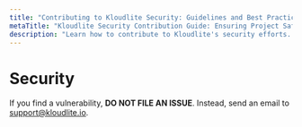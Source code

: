 ```yaml
---
title: "Contributing to Kloudlite Security: Guidelines and Best Practices"
metaTitle: "Kloudlite Security Contribution Guide: Ensuring Project Safety"
description: "Learn how to contribute to Kloudlite's security efforts. This guide outlines the best practices, reporting procedures, and guidelines for ensuring the security of Kloudlite projects"
---
```


# Security
If you find a vulnerability, **DO NOT FILE AN ISSUE**. Instead, send an email to support@kloudlite.io.